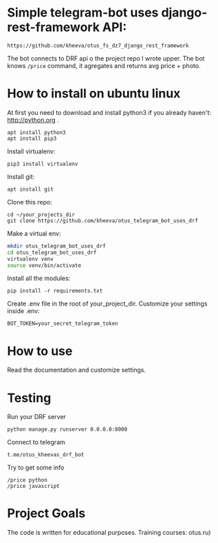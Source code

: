 # Simple telegram-bot uses django-rest-framework API:

`
https://github.com/kheeva/otus_fs_dz7_django_rest_framework
`

The bot connects to DRF api o the project repo I wrote
upper.
The bot knows `/price` command, it agregates and returns avg price + photo.


# How to install on ubuntu linux

At first you need to download and install python3 if you already haven't: http://python.org .
```buildoutcfg
apt install python3
apt install pip3
```

Install virtualenv:
```buildoutcfg
pip3 install virtualenv 
```
Install git:
```buildoutcfg
apt install git
```

Clone this repo:
```buildoutcfg
cd ~/your_projects_dir
git clone https://github.com/kheeva/otus_telegram_bot_uses_drf
```

Make a virtual env:
```bash
mkdir otus_telegram_bot_uses_drf
cd otus_telegram_bot_uses_drf
virtualenv venv
source venv/bin/activate
```

Install all the modules:
```
pip install -r requirements.txt
```

Create .env file in the root of your_project_dir.
Customize your settings inside .env:
```
BOT_TOKEN=your_secret_telegram_token
```

# How to use
Read the documentation and customize settings.

# Testing

Run your DRF server

```
python manage.py runserver 0.0.0.0:8000
```

Connect to telegram

```buildoutcfg
t.me/otus_kheevas_drf_bot
```

Try to get some info

```buildoutcfg
/price python
/price javascript
```

# Project Goals

The code is written for educational purposes. Training courses: otus.ru)

